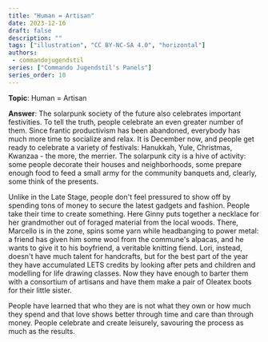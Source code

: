 ```yaml
---
title: "Human = Artisan"
date: 2023-12-16
draft: false
description: ""
tags: ["illustration", "CC BY-NC-SA 4.0", "horizontal"]
authors:
 - commandojugendstil
series: ["Commando Jugendstil's Panels"]
series_order: 10
---
```


**Topic**: 
Human = Artisan

**Answer**:
The solarpunk society of the future also celebrates important festivities.
To tell the truth, people celebrate an even greater number of them.
Since frantic productivism has been abandoned, everybody has much more time to socialize and relax.
It is December now, and people get ready to celebrate a variety of festivals: Hanukkah, Yule, Christmas, Kwanzaa - the more, the merrier.
The solarpunk city is a hive of activity: some people decorate their houses and neighborhoods, some prepare enough food to feed a small army for the community banquets and, clearly, some think of the presents.

Unlike in the Late Stage, people don't feel pressured to show off by spending tons of money to secure the latest gadgets and fashion. People take their time to create something.
Here Ginny puts together a necklace for her grandmother out of foraged material from the local woods. There, Marcello is in the zone, spins some yarn while headbanging to power metal: a friend has given him some wool from the commune's alpacas, and he wants to give it to his boyfriend, a veritable knitting fiend.
Lori, instead, doesn't have much talent for handcrafts, but for the best part of the year they have accumulated LETS credits by looking after pets and children and modelling for life drawing classes. Now they have enough to barter them with a consortium of artisans and have them make a pair of Oleatex boots for their little sister.

People have learned that who they are is not what they own or how much they spend and that love shows better through time and care than through money.
People celebrate and create leisurely, savouring the process as much as the results.